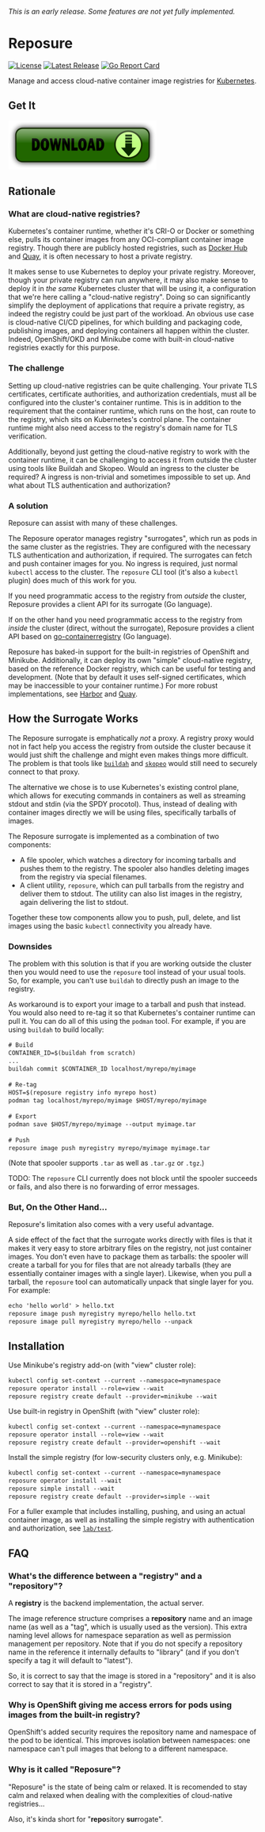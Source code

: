 *This is an early release. Some features are not yet fully implemented.*

Reposure
========

[![License](https://img.shields.io/badge/License-Apache%202.0-blue.svg)](https://opensource.org/licenses/Apache-2.0)
[![Latest Release](https://img.shields.io/github/release/tliron/reposure.svg)](https://github.com/tliron/reposure/releases/latest)
[![Go Report Card](https://goreportcard.com/badge/github.com/tliron/reposure)](https://goreportcard.com/report/github.com/tliron/reposure)

Manage and access cloud-native container image registries for [Kubernetes](https://kubernetes.io/).


Get It
------

[![Download](assets/media/download.png "Download")](https://github.com/tliron/reposure/releases)


Rationale
---------

### What are cloud-native registries?

Kubernetes's container runtime, whether it's CRI-O or Docker or something else, pulls its container
images from any OCI-compliant container image registry. Though there are publicly hosted registries,
such as [Docker Hub](https://hub.docker.com/) and [Quay](https://quay.io/), it is often necessary to
host a private registry.

It makes sense to use Kubernetes to deploy your private registry. Moreover, though your private
registry can run anywhere, it may also make sense to deploy it in *the same* Kubernetes cluster that
will be using it, a configuration that we're here calling a "cloud-native registry". Doing so can
significantly simplify the deployment of applications that require a private registry, as indeed the
registry could be just part of the workload. An obvious use case is cloud-native CI/CD pipelines, for
which building and packaging code, publishing images, and deploying containers all happen within the
cluster. Indeed, OpenShift/OKD and Minikube come with built-in cloud-native registries exactly for
this purpose.

### The challenge

Setting up cloud-native registries can be quite challenging. Your private TLS certificates, certificate
authorities, and authorization credentials, must all be configured into the cluster's container runtime.
This is in addition to the requirement that the container runtime, which runs on the host, can route to
the registry, which sits on Kubernetes's control plane. The container runtime might also need access to
the registry's domain name for TLS verification.

Additionally, beyond just getting the cloud-native registry to work with the container runtime, it can
be challenging to access it from outside the cluster using tools like Buildah and Skopeo. Would an
ingress to the cluster be required? A ingress is non-trivial and sometimes impossible to set up. And what
about TLS authentication and authorization?

### A solution

Reposure can assist with many of these challenges.

The Reposure operator manages registry "surrogates", which run as pods in the same cluster as the
registries. They are configured with the necessary TLS authentication and authorization, if required.
The surrogates can fetch and push container images for you. No ingress is required, just normal
`kubectl` access to the cluster. The `reposure` CLI tool (it's also a `kubectl` plugin) does much
of this work for you.

If you need programmatic access to the registry from *outside* the cluster, Reposure provides a client
API for its surrogate (Go language).

If on the other hand you need programmatic access to the registry from *inside* the cluster (direct,
without the surrogate), Reposure provides a client API based on
[go-containerregistry](https://github.com/google/go-containerregistry) (Go language).

Reposure has baked-in support for the built-in registries of OpenShift and Minikube. Additionally, it
can deploy its own "simple" cloud-native registry, based on the reference Docker registry, which can
be useful for testing and development. (Note that by default it uses self-signed certificates, which
may be inaccessible to your container runtime.) For more robust implementations, see
[Harbor](https://goharbor.io/) and [Quay](https://www.projectquay.io/).


How the Surrogate Works
-----------------------

The Reposure surrogate is emphatically *not* a proxy. A registry proxy would not in fact help you
access the registry from outside the cluster because it would just shift the challenge and might even
makes things more difficult. The problem is that tools like [`buildah`](https://buildah.io/) and
[`skopeo`](https://github.com/containers/skopeo) would still need to securely connect to that proxy.

The alternative we chose is to use Kubernetes's existing control plane, which allows for executing
commands in containers as well as streaming stdout and stdin (via the SPDY procotol). Thus, instead
of dealing with container images directly we will be using files, specifically tarballs of images.

The Reposure surrogate is implemented as a combination of two components:

* A file spooler, which watches a directory for incoming tarballs and pushes them to the registry.
  The spooler also handles deleting images from the registry via special filenames.
* A client utility, `reposure`, which can pull tarballs from the registry and deliver them to stdout.
  The utility can also list images in the registry, again delivering the list to stdout.

Together these tow components allow you to push, pull, delete, and list images using the basic
`kubectl` connectivity you already have.

### Downsides

The problem with this solution is that if you are working outside the cluster then you would need to
use the `reposure` tool instead of your usual tools. So, for example, you can't use `buildah` to
directly push an image to the registry.

As workaround is to export your image to a tarball and push that instead. You would also need to
re-tag it so that Kubernetes's container runtime can pull it. You can do all of this using the
`podman` tool. For example, if you are using `buildah` to build locally:

    # Build
    CONTAINER_ID=$(buildah from scratch)
    ...
    buildah commit $CONTAINER_ID localhost/myrepo/myimage

    # Re-tag
    HOST=$(reposure registry info myrepo host)
    podman tag localhost/myrepo/myimage $HOST/myrepo/myimage

    # Export
    podman save $HOST/myrepo/myimage --output myimage.tar

    # Push
    reposure image push myregistry myrepo/myimage myimage.tar

(Note that spooler supports `.tar` as well as `.tar.gz` or `.tgz`.)

TODO: The `reposure` CLI currently does not block until the spooler succeeds or fails, and also there
is no forwarding of error messages.

### But, On the Other Hand...

Reposure's limitation also comes with a very useful advantage.

A side effect of the fact that the surrogate works directly with files is that it makes it very
easy to store arbitrary files on the registry, not just container images. You don't even have to
package them as tarballs: the spooler will create a tarball for you for files that are not already
tarballs (they are essentially container images with a single layer). Likewise, when you pull a
tarball, the `reposure` tool can automatically unpack that single layer for you. For example:

    echo 'hello world' > hello.txt
    reposure image push myregistry myrepo/hello hello.txt
    reposure image pull myregistry myrepo/hello --unpack

Installation
------------

Use Minikube's registry add-on (with "view" cluster role):

    kubectl config set-context --current --namespace=mynamespace
    reposure operator install --role=view --wait
    reposure registry create default --provider=minikube --wait

Use built-in registry in OpenShift (with "view" cluster role):

    kubectl config set-context --current --namespace=mynamespace
    reposure operator install --role=view --wait
    reposure registry create default --provider=openshift --wait

Install the simple registry (for low-security clusters only, e.g. Minikube):

    kubectl config set-context --current --namespace=mynamespace
    reposure operator install --wait
    reposure simple install --wait
    reposure registry create default --provider=simple --wait

For a fuller example that includes installing, pushing, and using an actual container image, as
well as installing the simple registry with authentication and authorization, see
[`lab/test`](lab/test).


FAQ
---

### What's the difference between a "registry" and a "repository"?

A **registry** is the backend implementation, the actual server.

The image reference structure comprises a **repository** name and an image name (as well as a
"tag", which is usually used as the version). This extra naming level allows for namespace
separation as well as permission management per repository. Note that if you do not specify a
repository name in the reference it internally defaults to "library" (and if you don't specify a
tag it will default to "latest").

So, it is correct to say that the image is stored in a "repository" and it is also correct to say
that it is stored in a "registry".

### Why is OpenShift giving me access errors for pods using images from the built-in registry?

OpenShift's added security requires the repository name and namespace of the pod to be identical.
This improves isolation between namespaces: one namespace can't pull images that belong to a
different namespace.

### Why is it called "Reposure"?

"Reposure" is the state of being calm or relaxed. It is recomended to stay calm and relaxed when
dealing with the complexities of cloud-native registries...

Also, it's kinda short for "**repo**sitory **sur**rogate".
